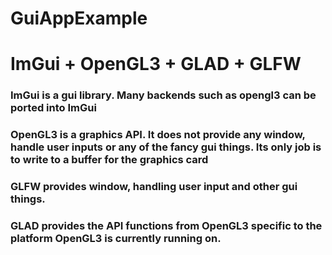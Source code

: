# GuiAppExample
# ImGui + OpenGL3 + GLAD + GLFW
### ImGui is a gui library. Many backends such as opengl3 can be ported into ImGui
### OpenGL3 is a graphics API. It does not provide any window, handle user inputs or any of the fancy gui things. Its only job is to write to a buffer for the graphics card
### GLFW provides window, handling user input and other gui things.
### GLAD provides the API functions from OpenGL3 specific to the platform OpenGL3 is currently running on.
